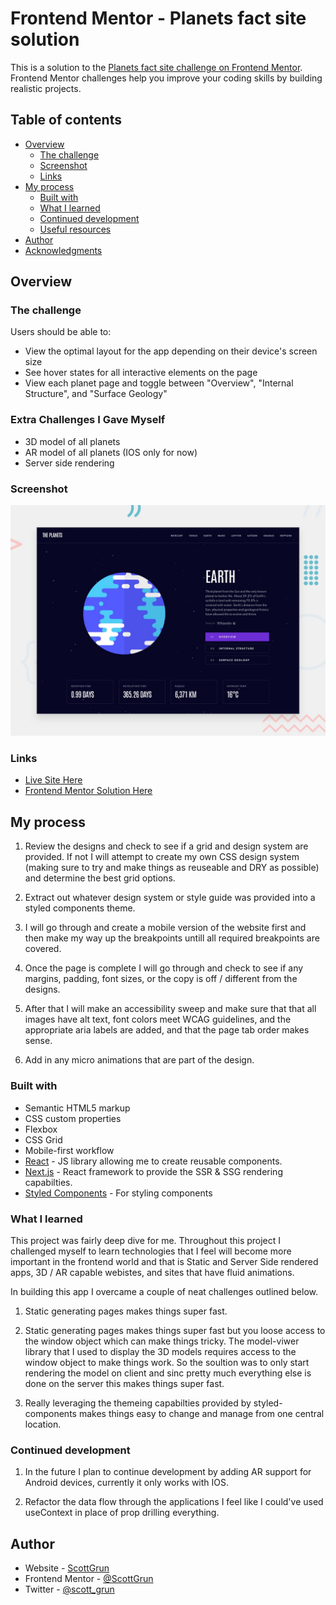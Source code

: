 # Frontend Mentor - Planets fact site solution

This is a solution to the [Planets fact site challenge on Frontend Mentor](https://www.frontendmentor.io/challenges/planets-fact-site-gazqN8w_f). Frontend Mentor challenges help you improve your coding skills by building realistic projects. 

## Table of contents

- [Overview](#overview)
  - [The challenge](#the-challenge)
  - [Screenshot](#screenshot)
  - [Links](#links)
- [My process](#my-process)
  - [Built with](#built-with)
  - [What I learned](#what-i-learned)
  - [Continued development](#continued-development)
  - [Useful resources](#useful-resources)
- [Author](#author)
- [Acknowledgments](#acknowledgments)


## Overview

### The challenge

Users should be able to:

- View the optimal layout for the app depending on their device's screen size
- See hover states for all interactive elements on the page
- View each planet page and toggle between "Overview", "Internal Structure", and "Surface Geology"

### Extra Challenges I Gave Myself

- 3D model of all planets
- AR model of all planets (IOS only for now)
- Server side rendering 

### Screenshot

![](./preview.jpg)

### Links

- [Live Site Here](https://www.frontendmentor.io/solutions/nextjs-styled-components-framer-motion-pNPMEcmZ5)
- [Frontend Mentor Solution Here](https://planet-info-viewer-scottgrun.vercel.app)

## My process

1. Review the designs and check to see if a grid and design system are provided. If not I will attempt to create my own CSS design system (making sure to try and make things as reuseable and DRY as possible) and determine the best grid options.

2. Extract out whatever design system or style guide was provided into a styled components theme.

3. I will go through and create a mobile version of the website first and then make my way up the breakpoints untill all required breakpoints are covered.

4. Once the page is complete I will go through and check to see if any margins, padding, font sizes, or the copy is off / different from the designs.

5. After that I will make an accessibility sweep and make sure that that all images have alt text, font colors meet WCAG guidelines, and the appropriate aria labels are added, and that the page tab order makes sense.

6. Add in any micro animations that are part of the design.


### Built with

- Semantic HTML5 markup
- CSS custom properties
- Flexbox
- CSS Grid
- Mobile-first workflow
- [React](https://reactjs.org/) - JS library allowing me to create reusable components.
- [Next.js](https://nextjs.org/) - React framework to provide the SSR & SSG rendering capabilties.
- [Styled Components](https://styled-components.com/) - For styling components


### What I learned

This project was fairly deep dive for me. Throughout this project I challenged myself to learn technologies that I feel will become more important in the frontend world and that is Static and Server Side rendered apps, 3D / AR capable webistes, and sites that have fluid animations.

In building this app I overcame a couple of neat challenges outlined below.

1. Static generating pages makes things super fast.

2. Static generating pages makes things super fast but you loose access to the window object which can make things tricky. The model-viwer library that I used to display the 3D models requires access to the window object to make things work. So the soultion was to only start rendering the model on client and sinc pretty much everything else is done on the server this makes things super fast.

3. Really leveraging the themeing capabilties provided by styled-components makes things easy to change and manage from one central location.

### Continued development

1. In the future I plan to continue development by adding AR support for Android devices, currently it only works with IOS.

2. Refactor the data flow through the applications I feel like I could've used useContext in place of prop drilling everything.


## Author

- Website - [ScottGrun](https://github.com/ScottGrun)
- Frontend Mentor - [@ScottGrun](https://www.frontendmentor.io/profile/ScottGrun)
- Twitter - [@scott_grun](https://twitter.com/scott_grun)

